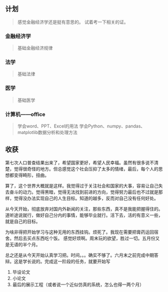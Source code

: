 ## 计划

> 感觉金融经济学还是挺有意思的。
> 试着考一下相关的证。


### 金融经济学
> 基础金融经济规律

### 法学
> 基础法律

### 医学

> 基础医学

### 计算机——office
> 学会word、PPT、Excel的用法
> 学会Python、numpy、pandas、matplotlib数据分析和处理方法

## 收获

第七次人口普查结果出来了，希望国家更好，希望人民幸福。虽然有很多说不清楚，觉得很奇怪的地方。但总感觉这个社会压抑了太多的情绪，最后，每个人的思想都变得畸形，扭曲。

算了，这个世界大概就是这样。我觉得过于关注社会和国家的大事，容易让自己失去奋斗的动力。觉得黑暗，觉得无法找到前进的方向，觉得努力最后也不过就是那样，觉得没办法实现自己的人生目标。知道的越多，反而对自己没有任何好处。

从今天开始，彻底放弃对国内外新闻的关注，那些东西，真不是我能把握得住的。道听途说就行，做好自己分内的事情，能够毕业就行。活下去，活的有意义一些，就是自己的目标。


为啥非得把开始学习与这种无用的东西挂钩。烦死了。我现在需要把膏药运回宿舍。然后去买点东西吃个饭。
感觉好烦啊。周末玩的欲望，胜过一切。五月份又是无语的半个月。

总之还是从今天开始认真学习把。时间。。。确实不够了。六月末之前完成中期答辩。这是学长说的。完成这一阶段的任务，就要开始写
1. 毕设论文
2. 小论文
3. 最后的展示工程（或者说一个近似仿真的系统，怎么也得一两个月）